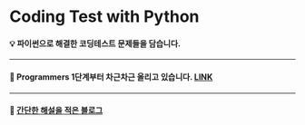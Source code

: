 # Coding Test with Python

#### :bulb: 파이썬으로 해결한 코딩테스트 문제들을 담습니다.

***

#### :whale: Programmers 1단계부터 차근차근 올리고 있습니다. [LINK](https://school.programmers.co.kr/learn/challenges)

***

#### :key: [간단한 해설을 적은 블로그](https://coding-archive31.tistory.com/category/%EC%BD%94%EB%94%A9%ED%85%8C%EC%8A%A4%ED%8A%B8)
